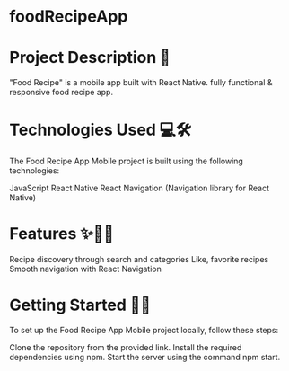 # foodRecipeApp
# Project Description 🚀
"Food Recipe" is a mobile app built with React Native. fully functional & responsive food recipe app.

# Technologies Used 💻🛠️
The Food Recipe App Mobile project is built using the following technologies:

JavaScript
React Native
React Navigation (Navigation library for React Native)

# Features ✨🍔🍰
Recipe discovery through search and categories
Like, favorite recipes
Smooth navigation with React Navigation

# Getting Started 🏁🚀
To set up the Food Recipe App Mobile project locally, follow these steps:

Clone the repository from the provided link.
Install the required dependencies using npm.
Start the server using the command npm start.


